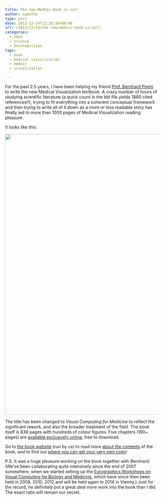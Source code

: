```yaml
---
title: The new MedVis Book is out!
author: cpbotha
type: post
date: 2013-12-24T12:28:16+00:00
url: /2013/12/24/the-new-medvis-book-is-out/
categories:
  - news
  - science
  - Uncategorized
tags:
  - book
  - medical visualization
  - medvis
  - visualization

---
```

For the past 2.5 years, I have been helping my friend [Prof. Bernhard Preim][1] to write the new Medical Visualization textbook. A crazy number of hours of studying scientific literature (a quick count in the bbl file yields 1880 cited references!!), trying to fit everything into a coherent conceptual framework and then trying to write all of it down as a more or less readable story has finally led to more than 1000 pages of Medical Visualization reading pleasure.

It looks like this:

[<img class="alignnone" alt="" src="http://medvisbook.com/wp-content/uploads/2013/10/cover_full_20130729.jpg" width="1650" height="922" />][2]

The title has been changed to _Visual Computing for Medicine_ to reflect the significant rework, and also the broader treatment of the field. The book itself is 836 pages with hundreds of colour figures. Five chapters (190+ pages) are [available exclusively online][3], free to download.

Go to [the book website][4] (run by us) to read more [about the contents][5] of the book, and to find out [where you can get your very own copy][6]!

P.S. It was a huge pleasure working on the book together with Bernhard. (We&#8217;ve been collaborating quite intensively since the end of 2007 somewhere, when we started setting up the [Eurographics Workshops on Visual Computing for Biology and Medicine][7], which have since then been held in 2008, 2010, 2012 and will be held again in 2014 in Vienna.) Just for the record, he definitely put a great deal more work into the book than I did. The exact ratio will remain our secret.

 [1]: http://isgwww.cs.uni-magdeburg.de/~bernhard/ "bernhard's website"
 [2]: http://medvisbook.com/
 [3]: http://medvisbook.com/online-chapters/ "medvisbook online chapters"
 [4]: http://medvisbook.com/ "medvisbook website"
 [5]: http://medvisbook.com/about/ "about the book"
 [6]: http://medvisbook.com/where-to-buy/ "where to buy"
 [7]: http://www.vcbm.org/ "VCBM website"